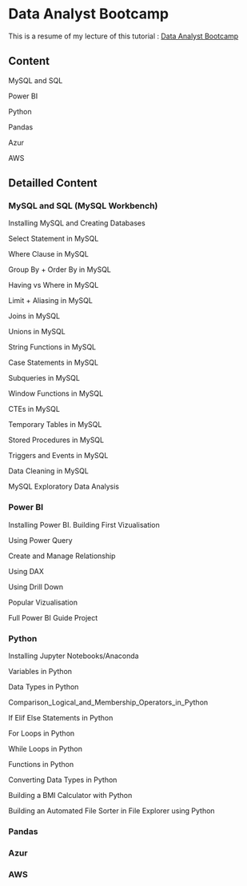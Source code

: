 # Data Analyst Bootcamp

This is a resume of my lecture of this tutorial : [Data Analyst Bootcamp](https://www.youtube.com/playlist?list=PLUaB-1hjhk8FE_XZ87vPPSfHqb6OcM0cF)

## Content

MySQL and SQL

<!-- Excel -->

<!-- Tableau -->

Power BI

Python

Pandas

Azur

AWS

## Detailled Content

### MySQL and SQL (MySQL Workbench)
Installing MySQL and Creating Databases

Select Statement in MySQL

Where Clause in MySQL

Group By + Order By in MySQL

Having vs Where in MySQL

Limit + Aliasing in MySQL

Joins in MySQL

Unions in MySQL

String Functions in MySQL

Case Statements in MySQL

Subqueries in MySQL

Window Functions in MySQL

CTEs in MySQL

Temporary Tables in MySQL

Stored Procedures in MySQL

Triggers and Events in MySQL

Data Cleaning in MySQL

MySQL Exploratory Data Analysis

<!-- ### Excel -->

<!-- ### Tableau -->

### Power BI

Installing Power BI. Building First Vizualisation

Using Power Query

Create and Manage Relationship

Using DAX

Using Drill Down

Popular Vizualisation

Full Power BI Guide Project

### Python

Installing Jupyter Notebooks/Anaconda

Variables in Python

Data Types in Python

Comparison_Logical_and_Membership_Operators_in_Python

If Elif Else Statements in Python

For Loops in Python

While Loops in Python

Functions in Python

Converting Data Types in Python

Building a BMI Calculator with Python

Building an Automated File Sorter in File Explorer using Python

### Pandas

### Azur

### AWS
